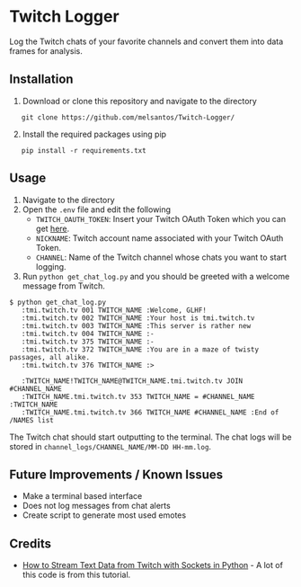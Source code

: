 # Twitch Logger
Log the Twitch chats of your favorite channels and convert them into data frames for analysis.

## Installation
 1. Download or clone this repository and navigate to the directory
 ```
    git clone https://github.com/melsantos/Twitch-Logger/
 ```
 2. Install the required packages using pip
 ```
    pip install -r requirements.txt
 ```

## Usage
 1. Navigate to the directory
 2. Open the `.env` file and edit the following
    + `TWITCH_OAUTH_TOKEN`: Insert your Twitch OAuth Token which you can get [here](https://twitchapps.com/tmi/).
    + `NICKNAME`: Twitch account name associated with your Twitch OAuth Token.
    + `CHANNEL`: Name of the Twitch channel whose chats you want to start logging.
 3. Run `python get_chat_log.py` and you should be greeted with a welcome message from Twitch.
 ```
$ python get_chat_log.py
    :tmi.twitch.tv 001 TWITCH_NAME :Welcome, GLHF!
    :tmi.twitch.tv 002 TWITCH_NAME :Your host is tmi.twitch.tv
    :tmi.twitch.tv 003 TWITCH_NAME :This server is rather new
    :tmi.twitch.tv 004 TWITCH_NAME :-
    :tmi.twitch.tv 375 TWITCH_NAME :-
    :tmi.twitch.tv 372 TWITCH_NAME :You are in a maze of twisty passages, all alike.
    :tmi.twitch.tv 376 TWITCH_NAME :>

    :TWITCH_NAME!TWITCH_NAME@TWITCH_NAME.tmi.twitch.tv JOIN #CHANNEL_NAME
    :TWITCH_NAME.tmi.twitch.tv 353 TWITCH_NAME = #CHANNEL_NAME :TWITCH_NAME
    :TWITCH_NAME.tmi.twitch.tv 366 TWITCH_NAME #CHANNEL_NAME :End of /NAMES list
 ```
The Twitch chat should start outputting to the terminal. The chat logs will be stored in `channel_logs/CHANNEL_NAME/MM-DD HH-mm.log`.


## Future Improvements / Known Issues
 + Make a terminal based interface
 + Does not log messages from chat alerts
 + Create script to generate most used emotes

## Credits
 + [How to Stream Text Data from Twitch with Sockets in Python](https://www.learndatasci.com/tutorials/how-stream-text-data-twitch-sockets-python/) - A lot of this code is from this tutorial.

